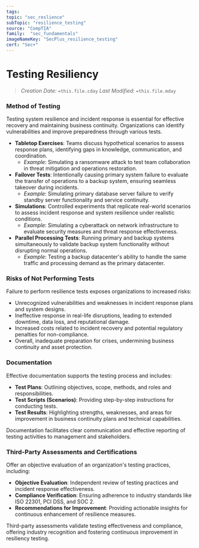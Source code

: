 ```yaml
---
tags:
topic: "sec_reslience"
subTopic: "resilience_testing"
source: "CompTIA"
family:  "sec_fundamentals"
imageNameKey: "SecPlus_resilience_testing" 
cert: "Sec+"
---
```

# Testing Resiliency
> *Creation Date:* `=this.file.cday`
> *Last Modified:* `=this.file.mday`

### Method of Testing
Testing system resilience and incident response is essential for effective recovery and maintaining business continuity. Organizations can identify vulnerabilities and improve preparedness through various tests.

- **Tabletop Exercises**: Teams discuss hypothetical scenarios to assess response plans, identifying gaps in knowledge, communication, and coordination.
  - *Example*: Simulating a ransomware attack to test team collaboration in threat mitigation and operations restoration.
- **Failover Tests**: Intentionally causing primary system failure to evaluate the transfer of operations to a backup system, ensuring seamless takeover during incidents.
  - *Example*: Simulating primary database server failure to verify standby server functionality and service continuity.
- **Simulations**: Controlled experiments that replicate real-world scenarios to assess incident response and system resilience under realistic conditions.
  - *Example*: Simulating a cyberattack on network infrastructure to evaluate security measures and threat response effectiveness.
- **Parallel Processing Tests**: Running primary and backup systems simultaneously to validate backup system functionality without disrupting normal operations.
  - *Example*: Testing a backup datacenter's ability to handle the same traffic and processing demand as the primary datacenter.

### Risks of Not Performing Tests
Failure to perform resilience tests exposes organizations to increased risks:

- Unrecognized vulnerabilities and weaknesses in incident response plans and system designs.
- Ineffective response in real-life disruptions, leading to extended downtime, data loss, and reputational damage.
- Increased costs related to incident recovery and potential regulatory penalties for non-compliance.
- Overall, inadequate preparation for crises, undermining business continuity and asset protection.

### Documentation
Effective documentation supports the testing process and includes:

- **Test Plans**: Outlining objectives, scope, methods, and roles and responsibilities.
- **Test Scripts (Scenarios)**: Providing step-by-step instructions for conducting tests.
- **Test Results**: Highlighting strengths, weaknesses, and areas for improvement in business continuity plans and technical capabilities.

Documentation facilitates clear communication and effective reporting of testing activities to management and stakeholders.

### Third-Party Assessments and Certifications
Offer an objective evaluation of an organization's testing practices, including:

- **Objective Evaluation**: Independent review of testing practices and incident response effectiveness.
- **Compliance Verification**: Ensuring adherence to industry standards like ISO 22301, PCI DSS, and SOC 2.
- **Recommendations for Improvement**: Providing actionable insights for continuous enhancement of resilience measures.

Third-party assessments validate testing effectiveness and compliance, offering industry recognition and fostering continuous improvement in resiliency testing.
